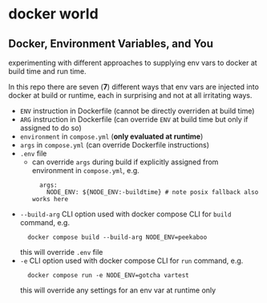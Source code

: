 # docker world

## Docker, Environment Variables, and You

experimenting with different approaches to supplying env vars to docker at build time and run time.

In this repo there are seven (**7**) different ways that env vars are injected into docker at build or runtime, each in surprising and not at all irritating ways.

- `ENV` instruction in Dockerfile (cannot be directly overriden at build time)
- `ARG` instruction in Dockerfile (can override `ENV` at build time but only if assigned to do so)
- `environment` in `compose.yml` (**only evaluated at runtime**)
- `args` in `compose.yml` (can override Dockerfile instructions)
- `.env` file
  - can override `args` during build if explicitly assigned from environment in `compose.yml`, e.g.
    ```
      args:
        NODE_ENV: ${NODE_ENV:-buildtime} # note posix fallback also works here
    ```
- `--build-arg` CLI option used with docker compose CLI for `build` command, e.g.
    ```
      docker compose build --build-arg NODE_ENV=peekaboo
    ```
  this will override `.env` file
- `-e` CLI option used with docker compose CLI for `run` command, e.g.
  ```
    docker compose run -e NODE_ENV=gotcha vartest
  ```
  this will override any settings for an env var at runtime only
